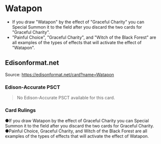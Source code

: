 # Watapon

*   If you draw "Watapon" by the effect of "Graceful Charity" you can Special Summon it to the field after you discard the two cards for "Graceful Charity".
*   "Painful Choice", "Graceful Charity", and "Witch of the Black Forest" are all examples of the types of effects that will activate the effect of "Watapon".

## Edisonformat.net

Source: https://edisonformat.net/card?name=Watapon

### Edison-Accurate PSCT

> No Edison-Accurate PSCT available for this card.

### Card Rulings

●If you draw Watapon by the effect of Graceful Charity you can Special Summon it to the field after you discard the two cards for Graceful Charity.
●Painful Choice, Graceful Charity, and Witch of the Black Forest are all examples of the types of effects that will activate the effect of Watapon.
            